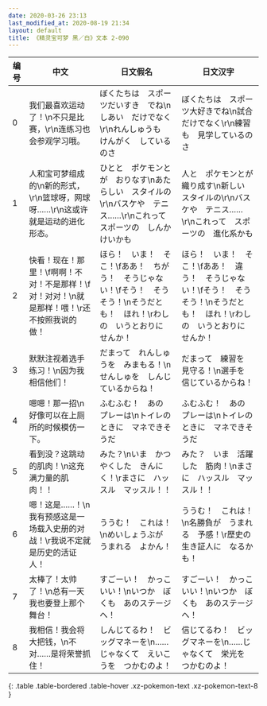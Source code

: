```yaml
---
date: 2020-03-26 23:13
last_modified_at: 2020-08-19 21:34
layout: default
title: 《精灵宝可梦 黑／白》文本 2-090
---
```

| 编号 | 中文 | 日文假名 | 日文汉字 |
| ---- | ---- | ---- | --- |
| 0 | 我们最喜欢运动了！\n不只是比赛，\r\n连练习也会参观学习哦。 | ぼくたちは　スポーツだいすき　でね\nしあい　だけでなく\r\nれんしゅうも　けんがく　しているのさ | ぼくたちは　スポーツ大好きでね\n試合だけでなく\r\n練習も　見学しているのさ |
| 1 | 人和宝可梦组成的\n新的形式，\r\n篮球呀，网球呀……\r\n这或许就是运动的进化形态。 | ひとと　ポケモンとが　おりなす\nあたらしい　スタイルの\r\nバスケや　テニス……\r\nこれって　スポーツの　しんかけいかも | 人と　ポケモンとが　織り成す\n新しい　スタイルの\r\nバスケや　テニス……\r\nこれって　スポーツの　進化系かも |
| 2 | 快看！现在！那里！\f啊啊！不对！不是那样！\f对！对对！\n就是那样！喂！\r还不按照我说的做！ | ほら！　いま！　そこ！\fああ！　ちがう！　そうじゃない！\fそう！　そうそう！\nそうだとも！　ほれ！\rわしの　いうとおりに　せんか！ | ほら！　いま！　そこ！\fああ！　違う！　そうじゃない！\fそう！　そうそう！\nそうだとも！　ほれ！\rわしの　いうとおりに　せんか！ |
| 3 | 默默注视着选手练习！\n因为我相信他们！ | だまって　れんしゅうを　みまもる！\nせんしゅを　しんじているからね！ | だまって　練習を　見守る！\n選手を　信じているからね！ |
| 4 | 嗯嗯！那一招\n好像可以在上厕所的时候模仿一下。 | ふむふむ！　あの　プレーは\nトイレのときに　マネできそうだ | ふむふむ！　あの　プレーは\nトイレのときに　マネできそうだ |
| 5 | 看到没？这跳动的肌肉！\n这充满力量的肌肉！！ | みた？\nいま　かつやくした　きんにく！\rまさに　ハッスル　マッスル！！ | みた？　いま　活躍した　筋肉！\nまさに　ハッスル　マッスル！！ |
| 6 | 嗯！这是……！\n我有预感这是一场载入史册的对战！\r我说不定就是历史的活证人！ | ううむ！　これは！\nめいしょうぶが　うまれる　よかん！ | ううむ！　これは！\n名勝負が　うまれる　予感！\r歴史の　生き証人に　なるかも！ |
| 7 | 太棒了！太帅了！\n总有一天我也要登上那个舞台！ | すごーい！　かっこいい！\nいつか　ぼくも　あのステージへ！ | すごーい！　かっこいい！\nいつか　ぼくも　あのステージへ！ |
| 8 | 我相信！我会将大把钱，\n不对……是将荣誉抓住！ | しんじてるわ！　ビッグマネーを\n……じゃなくて　えいこうを　つかむのよ！ | 信じてるわ！　ビッグマネーを\n……じゃなくて　栄光を　つかむのよ！ |
{: .table .table-bordered .table-hover .xz-pokemon-text .xz-pokemon-text-8 }